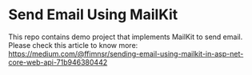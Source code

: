 # Send Email Using MailKit

This repo contains demo project that implements MailKit to send email.
Please check this article to know more: https://medium.com/@ffimnsr/sending-email-using-mailkit-in-asp-net-core-web-api-71b946380442